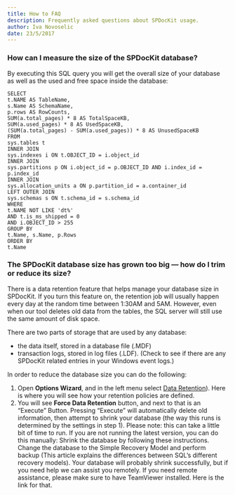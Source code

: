 ```yaml
---
title: How to FAQ
description: Frequently asked questions about SPDocKit usage.
author: Iva Novoselic
date: 23/5/2017
---
```


### How can I measure the size of the SPDocKit database?
By executing this SQL query you will get the overall size of your database as well as the used and free space inside the database:

```
SELECT
t.NAME AS TableName,
s.Name AS SchemaName,
p.rows AS RowCounts,
SUM(a.total_pages) * 8 AS TotalSpaceKB,
SUM(a.used_pages) * 8 AS UsedSpaceKB,
(SUM(a.total_pages) - SUM(a.used_pages)) * 8 AS UnusedSpaceKB
FROM
sys.tables t
INNER JOIN
sys.indexes i ON t.OBJECT_ID = i.object_id
INNER JOIN
sys.partitions p ON i.object_id = p.OBJECT_ID AND i.index_id = p.index_id
INNER JOIN
sys.allocation_units a ON p.partition_id = a.container_id
LEFT OUTER JOIN
sys.schemas s ON t.schema_id = s.schema_id
WHERE
t.NAME NOT LIKE 'dt%'
AND t.is_ms_shipped = 0
AND i.OBJECT_ID > 255
GROUP BY
t.Name, s.Name, p.Rows
ORDER BY
t.Name
```

### The SPDocKit database size has grown too big — how do I trim or reduce its size?

There is a data retention feature that helps manage your database size in SPDocKit. If you turn this feature on, the retention job will usually happen every day at the random time between 1:30AM and 5AM. However, even when our tool deletes old data from the tables, the SQL server will still use the same amount of disk space.

There are two parts of storage that are used by any database:

* the data itself, stored in a database file (.MDF)
* transaction logs, stored in log files (.LDF). (Check to see if there are any SPDocKit related entries in your Windows event logs.)

In order to reduce the database size you can do the following:

1. Open __Options Wizard__, and in the left menu select [Data Retention](get-to-know-spdockit/backstage-screen/options-wizard#data-retention)). Here is where you will see how your retention policies are defined.
1. You will see __Force Data Retention__ button, and next to that is an “Execute” Button. Pressing “Execute” will automatically delete old information, then attempt to shrink your database (the way this runs is determined by the settings in step 1). Please note: this can take a little bit of time to run.
If you are not running the latest version, you can do this manually:
Shrink the database by following these instructions.
Change the database to the Simple Recovery Model and perform backup (This article explains the differences between SQL’s different recovery models).
Your database will probably shrink successfully, but if you need help we can assist you remotely. If you need remote assistance, please make sure to have TeamViewer installed. Here is the link for that.